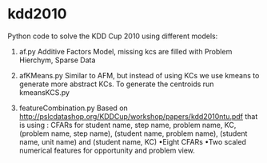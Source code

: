 # kdd2010

Python code to solve the KDD Cup 2010 using different models:

1. af.py <file>
Additive Factors Model, missing kcs are filled with Problem Hierchym, Sparse Data

2. afKMeans.py <file>
Similar to AFM, but instead of using KCs we use kmeans to generate more abstract KCs. To generate the centroids run kmeansKCS.py <file>

3. featureCombination.py Based on http://pslcdatashop.org/KDDCup/workshop/papers/kdd2010ntu.pdf that is using :
  CFARs for student name, step name, problem name, KC, (problem name, step name), (student name, problem name), (student name, unit name) and (student name, KC)
    •Eight CFARs
    •Two scaled numerical features for opportunity and problem view.
